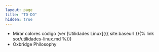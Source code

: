 ```yaml
---
layout: page
title: "TO-DO"
hidden: true
---
```


- Mirar colores código (ver [Utilidades Linux]({{ site.baseurl }}{% link sor/utilidades-linux.md %}))
- Oxbridge Philosophy

